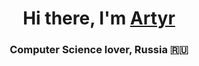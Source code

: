 <h1 align="center">Hi there, I'm <a href="https://www.instagram.com/artidasik/" target="_blank">Artyr</a> 
<h3 align="center">Computer Science lover, Russia 🇷🇺</h3>
